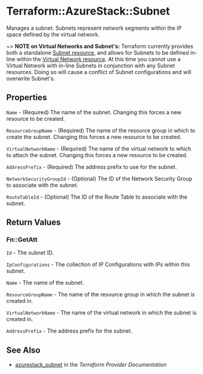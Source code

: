 # Terraform::AzureStack::Subnet

Manages a subnet. Subnets represent network segments within the IP space defined by the virtual network.

~> **NOTE on Virtual Networks and Subnet's:** Terraform currently
provides both a standalone [Subnet resource](subnet.html), and allows for Subnets to be defined in-line within the [Virtual Network resource](virtual_network.html).
At this time you cannot use a Virtual Network with in-line Subnets in conjunction with any Subnet resources. Doing so will cause a conflict of Subnet configurations and will overwrite Subnet's.

## Properties

`Name` - (Required) The name of the subnet. Changing this forces a new resource to be created.

`ResourceGroupName` - (Required) The name of the resource group in which to create the subnet. Changing this forces a new resource to be created.

`VirtualNetworkName` - (Required) The name of the virtual network to which to attach the subnet. Changing this forces a new resource to be created.

`AddressPrefix` - (Required) The address prefix to use for the subnet.

`NetworkSecurityGroupId` - (Optional) The ID of the Network Security Group to associate with the subnet.

`RouteTableId` - (Optional) The ID of the Route Table to associate with the subnet.


## Return Values

### Fn::GetAtt

`Id` - The subnet ID.

`IpConfigurations` - The collection of IP Configurations with IPs within this subnet.

`Name` - The name of the subnet.

`ResourceGroupName` - The name of the resource group in which the subnet is created in.

`VirtualNetworkName` - The name of the virtual network in which the subnet is created in.

`AddressPrefix` - The address prefix for the subnet.

## See Also

* [azurestack_subnet](https://www.terraform.io/docs/providers/azurestack/r/subnet.html) in the _Terraform Provider Documentation_